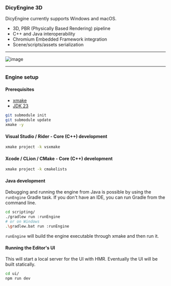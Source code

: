 ### DicyEngine 3D
DicyEngine currently supports Windows and macOS.
- 3D, PBR (Physically Based Rendering) pipeline
- C++ and Java interoperability
- Chromium Embedded Framework integration
- Scene/scripts/assets serialization

---

![image](https://github.com/user-attachments/assets/b0466e5d-c6d5-4648-bcf7-a3e0c9aaa652)

---

### Engine setup
#### Prerequisites
- [xmake](https://xmake.io/#/guide/installation)
- [JDK 23](https://www.oracle.com/java/technologies/javase/jdk23-archive-downloads.html)

```bash
git submodule init
git submodule update
xmake -y
```
#### Visual Studio / Rider - Core (C++) development
```bash
xmake project -k vsxmake
```
#### Xcode / CLion / CMake - Core (C++) development
```bash
xmake project -k cmakelists
```

#### Java development
Debugging and running the engine from Java is possible by using the `runEngine` Gradle task.
If you don't have an IDE, you can run Gradle from the command line.
```bash
cd scripting/
./gradlew run :runEngine
# or on Windows
.\gradlew.bat run :runEngine
```
`runEngine` will build the engine executable through xmake and then run it.

#### Running the Editor's UI
This will start a local server for the UI with HMR.
Eventually the UI will be built statically.
```bash
cd ui/
npm run dev
```
